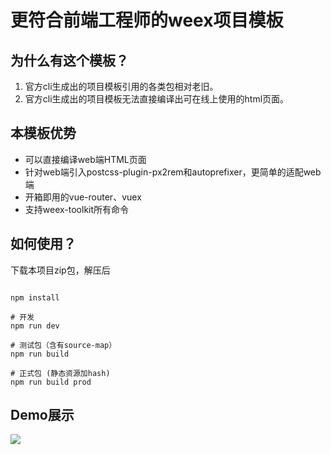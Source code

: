 # 更符合前端工程师的weex项目模板

## 为什么有这个模板？

1. 官方cli生成出的项目模板引用的各类包相对老旧。
2. 官方cli生成出的项目模板无法直接编译出可在线上使用的html页面。

## 本模板优势

- 可以直接编译web端HTML页面
- 针对web端引入postcss-plugin-px2rem和autoprefixer，更简单的适配web端
- 开箱即用的vue-router、vuex
- 支持weex-toolkit所有命令

## 如何使用？

下载本项目zip包，解压后

``` shell

npm install

# 开发
npm run dev

# 测试包（含有source-map）
npm run build

# 正式包 (静态资源加hash)
npm run build prod
```

## Demo展示

![](http://geoffzhu.cn/weex-template/qr-code.png)

